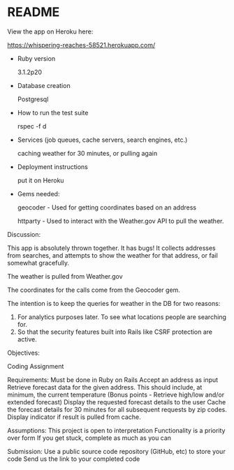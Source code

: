 # README


View the app on Heroku here:

https://whispering-reaches-58521.herokuapp.com/


* Ruby version

   3.1.2p20

* Database creation

   Postgresql

* How to run the test suite

   rspec -f d

* Services (job queues, cache servers, search engines, etc.)

   caching weather for 30 minutes, or pulling again

* Deployment instructions

   put it on Heroku

* Gems needed:

   geocoder - Used for getting coordinates based on an address

   httparty - Used to interact with the Weather.gov API to pull the weather.


Discussion:

This app is absolutely thrown together. It has bugs! It collects addresses from searches, and attempts to show the weather for that address, or fail somewhat gracefully. 

The weather is pulled from Weather.gov

The coordinates for the calls come from the Geocoder gem.

The intention is to keep the queries for weather in the DB for two reasons:
1) For analytics purposes later. To see what locations people are searching for.
2) So that the security features built into Rails like CSRF protection are active.

Objectives:

Coding Assignment

Requirements:
Must be done in Ruby on Rails
Accept an address as input
Retrieve forecast data for the given address. This should include, at minimum, the current temperature (Bonus points - Retrieve high/low and/or extended forecast)
Display the requested forecast details to the user
Cache the forecast details for 30 minutes for all subsequent requests by zip codes. Display indicator if result is pulled from cache.

Assumptions:
This project is open to interpretation
Functionality is a priority over form
If you get stuck, complete as much as you can

Submission:
Use a public source code repository (GitHub, etc) to store your code
Send us the link to your completed code

